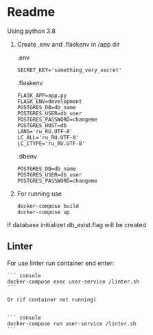 # Readme

Using python 3.8


1. Create .env and .flaskenv in /app dir

    .env

    ``` console
    SECRET_KEY='something_very_secret'
    ```

    .flaskenv

    ``` console
    FLASK_APP=app.py
    FLASK_ENV=development
    POSTGRES_DB=db_name
    POSTGRES_USER=db_user
    POSTGRES_PASSWORD=changeme
    POSTGRES_HOST=db
    LANG='ru_RU.UTF-8'
    LC_ALL='ru_RU.UTF-8'
    LC_CTYPE='ru_RU.UTF-8'
    ```

    .dbenv

    ``` console
    POSTGRES_DB=db_name
    POSTGRES_USER=db_user
    POSTGRES_PASSWORD=changeme
    ```

2. For running use

    ``` console
    docker-compose build
    docker-compose up
    ```

If database initializet db_exist.flag will be created

## Linter
  
  For use linter run container end enter:

    ``` console
    docker-compose exec user-service /linter.sh
    ```

    Or (if container not running)


    ``` console
    docker-compose run user-service /linter.sh
    ```


